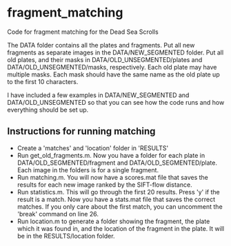 # fragment_matching
Code for fragment matching for the Dead Sea Scrolls

The DATA folder contains all the plates and fragments. 
Put all new fragments as separate images in the DATA/NEW_SEGMENTED folder. 
Put all old plates, and their masks in DATA/OLD_UNSEGMENTED/plates and DATA/OLD_UNSEGMENTED/masks, respectively. Each old plate may have multiple masks. Each mask should have the same name as the old plate up to the first 10 characters.

I have included a few examples in DATA/NEW_SEGMENTED and DATA/OLD_UNSEGMENTED so that you can see how the code runs and how everything should be set up. 

## Instructions for running matching
- Create a 'matches' and 'location' folder in 'RESULTS' 
- Run get_old_fragments.m. Now you have a folder for each plate in DATA/OLD_SEGMENTED/fragment and DATA/OLD_SEGMENTED/plate. Each image in the folders is for a single fragment. 
- Run matching.m. You will now have a scores.mat file that saves the results for each new image ranked by the SIFT-flow distance. 
- Run statistics.m. This will go through the first 20 results. Press 'y' if the result is a match. Now you have a stats.mat file that saves the correct matches. If you only care about the first match, you can uncomment the 'break' command on line 26. 
- Run location.m to generate a folder showing the fragment, the plate which it was found in, and the location of the fragment in the plate. It will be in the RESULTS/location folder. 

